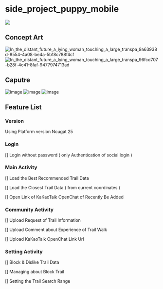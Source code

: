 # side_project_puppy_mobile

<img src="https://img.shields.io/badge/Kotlin-7F52FF?style=for-the-badge&logo=Kotlin&logoColor=white">

## Concept Art

![In_the_distant_future_a_lying_woman_touching_a_large_transpa_9a63938d-8554-4a08-be4a-5b18c788f4cf](https://user-images.githubusercontent.com/108061510/227149072-93a51a1d-08df-49b9-88c2-65a7159fddc4.png)![In_the_distant_future_a_lying_woman_touching_a_large_transpa_96fcd707-b28f-4c41-8faf-9477974713ad](https://user-images.githubusercontent.com/108061510/227149112-d4f4001f-2e0f-4ac6-89c1-5fe795493f24.png)


## Caputre

![image](https://user-images.githubusercontent.com/108061510/226277107-c8fc525a-8b17-4606-bf73-58634d4ab5a8.png)
![image](https://user-images.githubusercontent.com/108061510/226526204-bb529b05-d5e4-4465-b086-dace62867e88.png)
![image](https://user-images.githubusercontent.com/108061510/226526218-8eb0f6fd-9896-4e40-a6b2-ece4681634dd.png)

## Feature List

### Version

Using Platform version Nougat 25

### Login

[] Login without password ( only Authentication of social login )

### Main Activity

[] Load the Best Recommended Trail Data

[] Load the Closest Trail Data ( from current coordinates )

[] Open Link of KaKaoTalk OpenChat of Recently Be Added

### Community Activity

[] Upload Request of Trail Information

[] Upload Comment about Experience of Trail Walk

[] Upload KaKaoTalk OpenChat Link Url

### Setting Activity

[] Block & Dislike Trail Data

[] Managing about Block Trail

[] Setting the Trail Search Range
